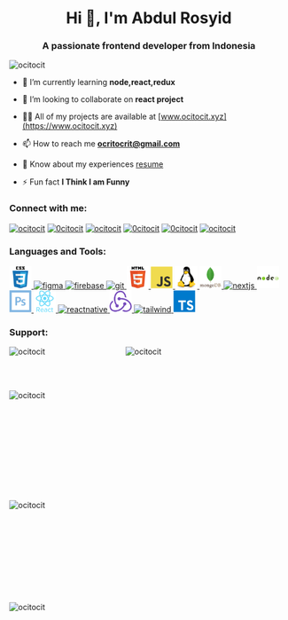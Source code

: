 <h1 align="center">Hi 👋, I'm Abdul Rosyid</h1>
<h3 align="center">A passionate frontend developer from Indonesia</h3>

<p align="left"> <img src="https://komarev.com/ghpvc/?username=ocitocit&label=Profile%20views&color=0e75b6&style=flat" alt="ocitocit" /> </p>

- 🌱 I’m currently learning **node,react,redux**

- 👯 I’m looking to collaborate on **react project**

- 👨‍💻 All of my projects are available at [www.ocitocit.xyz](https://www.ocitocit.xyz)

- 📫 How to reach me **ocritocrit@gmail.com**

- 📄 Know about my experiences [resume](https://docs.google.com/document/d/1WlZf8lnblgVUJ0Ami-wy-s02cKyVaJ-zv-1KmBhMpTk/edit?usp=sharing)

- ⚡ Fun fact **I Think I am Funny**

<h3 align="left">Connect with me:</h3>
<p align="left">
<a href="https://dev.to/ocitocit" target="blank"><img align="center" src="https://raw.githubusercontent.com/rahuldkjain/github-profile-readme-generator/master/src/images/icons/Social/devto.svg" alt="ocitocit" height="30" width="40" /></a>
<a href="https://twitter.com/0citocit" target="blank"><img align="center" src="https://raw.githubusercontent.com/rahuldkjain/github-profile-readme-generator/master/src/images/icons/Social/twitter.svg" alt="0citocit" height="30" width="40" /></a>
<a href="https://linkedin.com/in/ocitocit" target="blank"><img align="center" src="https://raw.githubusercontent.com/rahuldkjain/github-profile-readme-generator/master/src/images/icons/Social/linked-in-alt.svg" alt="ocitocit" height="30" width="40" /></a>
<a href="https://fb.com/0citocit" target="blank"><img align="center" src="https://raw.githubusercontent.com/rahuldkjain/github-profile-readme-generator/master/src/images/icons/Social/facebook.svg" alt="0citocit" height="30" width="40" /></a>
<a href="https://instagram.com/0citocit" target="blank"><img align="center" src="https://raw.githubusercontent.com/rahuldkjain/github-profile-readme-generator/master/src/images/icons/Social/instagram.svg" alt="0citocit" height="30" width="40" /></a>
<a href="https://dribbble.com/ocitocit" target="blank"><img align="center" src="https://raw.githubusercontent.com/rahuldkjain/github-profile-readme-generator/master/src/images/icons/Social/dribbble.svg" alt="ocitocit" height="30" width="40" /></a>
</p>

<h3 align="left">Languages and Tools:</h3>
<p align="left"> <a href="https://www.w3schools.com/css/" target="_blank" rel="noreferrer"> <img src="https://raw.githubusercontent.com/devicons/devicon/master/icons/css3/css3-original-wordmark.svg" alt="css3" width="40" height="40"/> </a> <a href="https://www.figma.com/" target="_blank" rel="noreferrer"> <img src="https://www.vectorlogo.zone/logos/figma/figma-icon.svg" alt="figma" width="40" height="40"/> </a> <a href="https://firebase.google.com/" target="_blank" rel="noreferrer"> <img src="https://www.vectorlogo.zone/logos/firebase/firebase-icon.svg" alt="firebase" width="40" height="40"/> </a> <a href="https://git-scm.com/" target="_blank" rel="noreferrer"> <img src="https://www.vectorlogo.zone/logos/git-scm/git-scm-icon.svg" alt="git" width="40" height="40"/> </a> <a href="https://www.w3.org/html/" target="_blank" rel="noreferrer"> <img src="https://raw.githubusercontent.com/devicons/devicon/master/icons/html5/html5-original-wordmark.svg" alt="html5" width="40" height="40"/> </a> <a href="https://developer.mozilla.org/en-US/docs/Web/JavaScript" target="_blank" rel="noreferrer"> <img src="https://raw.githubusercontent.com/devicons/devicon/master/icons/javascript/javascript-original.svg" alt="javascript" width="40" height="40"/> </a> <a href="https://www.linux.org/" target="_blank" rel="noreferrer"> <img src="https://raw.githubusercontent.com/devicons/devicon/master/icons/linux/linux-original.svg" alt="linux" width="40" height="40"/> </a> <a href="https://www.mongodb.com/" target="_blank" rel="noreferrer"> <img src="https://raw.githubusercontent.com/devicons/devicon/master/icons/mongodb/mongodb-original-wordmark.svg" alt="mongodb" width="40" height="40"/> </a> <a href="https://nextjs.org/" target="_blank" rel="noreferrer"> <img src="https://cdn.worldvectorlogo.com/logos/nextjs-2.svg" alt="nextjs" width="40" height="40"/> </a> <a href="https://nodejs.org" target="_blank" rel="noreferrer"> <img src="https://raw.githubusercontent.com/devicons/devicon/master/icons/nodejs/nodejs-original-wordmark.svg" alt="nodejs" width="40" height="40"/> </a> <a href="https://www.photoshop.com/en" target="_blank" rel="noreferrer"> <img src="https://raw.githubusercontent.com/devicons/devicon/master/icons/photoshop/photoshop-line.svg" alt="photoshop" width="40" height="40"/> </a> <a href="https://reactjs.org/" target="_blank" rel="noreferrer"> <img src="https://raw.githubusercontent.com/devicons/devicon/master/icons/react/react-original-wordmark.svg" alt="react" width="40" height="40"/> </a> <a href="https://reactnative.dev/" target="_blank" rel="noreferrer"> <img src="https://reactnative.dev/img/header_logo.svg" alt="reactnative" width="40" height="40"/> </a> <a href="https://redux.js.org" target="_blank" rel="noreferrer"> <img src="https://raw.githubusercontent.com/devicons/devicon/master/icons/redux/redux-original.svg" alt="redux" width="40" height="40"/> </a> <a href="https://tailwindcss.com/" target="_blank" rel="noreferrer"> <img src="https://www.vectorlogo.zone/logos/tailwindcss/tailwindcss-icon.svg" alt="tailwind" width="40" height="40"/> </a> <a href="https://www.typescriptlang.org/" target="_blank" rel="noreferrer"> <img src="https://raw.githubusercontent.com/devicons/devicon/master/icons/typescript/typescript-original.svg" alt="typescript" width="40" height="40"/> </a> </p>

<h3 align="left">Support:</h3>
<p><a href="https://www.buymeacoffee.com/ocitocit"> <img align="left" src="https://cdn.buymeacoffee.com/buttons/v2/default-yellow.png" height="50" width="210" alt="ocitocit" /></a><a href="https://ko-fi.com/ocitocit"> <img align="left" src="https://cdn.ko-fi.com/cdn/kofi3.png?v=3" height="50" width="210" alt="ocitocit" /></a></p><br><br>

&nbsp;
<p>&nbsp;<img align="left" src="https://github-readme-stats.vercel.app/api?username=ocitocit&show_icons=true&locale=en" alt="ocitocit" /></p>
<br><br><br><br><br><br><br><br>
&nbsp;
<p><img align="left" src="https://github-readme-streak-stats.herokuapp.com/?user=ocitocit&" alt="ocitocit" /></p>
<br><br><br><br><br><br><br><br><br>
&nbsp;
<p><img align="left" src="https://github-readme-stats.vercel.app/api/top-langs?username=ocitocit&show_icons=true&locale=en&layout=compact" alt="ocitocit" /></p>
